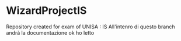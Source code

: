 # WizardProjectIS
Repository created for exam of UNISA : IS
All'intenro di questo branch andrà la documentazione
ok ho letto
